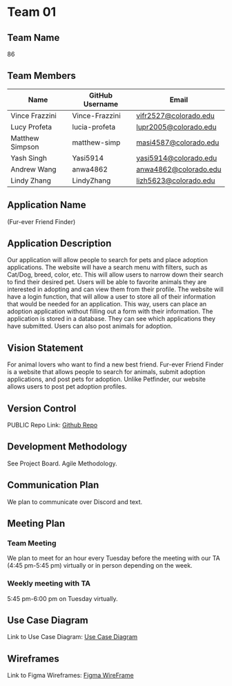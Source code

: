 # Team 01

## Team Name  
86
## Team Members
| Name | GitHub Username | Email |
| --- | --- | --- |
Vince Frazzini | Vince-Frazzini | vifr2527@colorado.edu  |
Lucy Profeta | lucia-profeta | lupr2005@colorado.edu  |
Matthew Simpson | matthew-simp | masi4587@colorado.edu  |
Yash Singh | Yasi5914 | yasi5914@colorado.edu  |
Andrew Wang | anwa4862 | anwa4862@colorado.edu  |
Lindy Zhang | LindyZhang | lizh5623@colorado.edu  |

## Application Name  
(Fur-ever Friend Finder)

## Application Description  
 Our application will allow people to search for pets and place adoption applications. The website will have a search menu with filters, such as Cat/Dog, breed, color, etc. This will allow users to narrow down their search to find their desired pet. Users will be able to favorite animals they are interested in adopting and can view them from their profile. The website will have a login function, that will allow a user to store all of their information that would be needed for an application. This way, users can place an adoption application without filling out a form with their information. The application is stored in a database. They can see which applications they have submitted. Users can also post animals for adoption.  

## Vision Statement  
For animal lovers who want to find a new best friend. Fur-ever Friend Finder is a website that allows people to search for animals, submit adoption applications, and post pets for adoption. Unlike Petfinder, our website allows users to post pet adoption profiles.  

## Version Control  
PUBLIC Repo Link:  [Github Repo](https://github.com/Yasi5914/Final_project_3308_team_1)

## Development Methodology  
See Project Board. Agile Methodology.

## Communication Plan  
We plan to communicate over Discord and text.  

## Meeting Plan  
### Team Meeting  
We plan to meet for an hour every Tuesday before the meeting with our TA (4:45 pm-5:45 pm) virtually or in person depending on the week. 

### Weekly meeting with TA  
5:45 pm-6:00 pm on Tuesday virtually.  

## Use Case Diagram  
Link to Use Case Diagram: [Use Case Diagram](https://lucid.app/lucidchart/27ed698d-9a18-4e6a-8cb1-cd2ad1836d60/edit?page=0_0&invitationId=inv_65993088-bd12-45c4-986e-26d9f9c52fd8#)  

## Wireframes  
Link to Figma Wireframes: [Figma WireFrame](https://www.figma.com/file/ipDZK7vtjWuAJnoHbtUEAD/CSCI-3308-Final-Project-Wireframe?type=design&node-id=0-1&mode=design&t=f7B9hL8IEtgZUWxA-0)  
